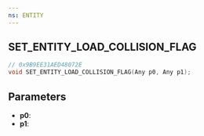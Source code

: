 ```yaml
---
ns: ENTITY
---
```

## SET_ENTITY_LOAD_COLLISION_FLAG

```c
// 0x9B9EE31AED48072E
void SET_ENTITY_LOAD_COLLISION_FLAG(Any p0, Any p1);
```

## Parameters
* **p0**:
* **p1**:
